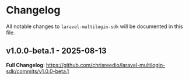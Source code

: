 # Changelog

All notable changes to `laravel-multilogin-sdk` will be documented in this file.

## v1.0.0-beta.1 - 2025-08-13

**Full Changelog**: https://github.com/chrisreedio/laravel-multilogin-sdk/commits/v1.0.0-beta.1
